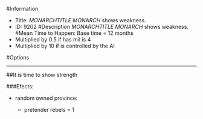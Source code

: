 #Information
 - Title: $MONARCHTITLE$ $MONARCH$ shows weakness.
 - ID: 9202
#Description
$MONARCHTITLE$ $MONARCH$ shows weakness.
#Mean Time to Happen:
Base time = 12 months
 - Multiplied by 0.5 if has mil is 4
 - Multiplied by 10 if is controlled by the AI

#Options

___
##It is time to show strength

###Efects:<ul><li>random owned province:</li><ul><li>pretender rebels = 1</li></ul></ul>
